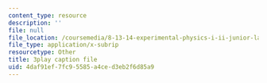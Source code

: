 ```yaml
---
content_type: resource
description: ''
file: null
file_location: /coursemedia/8-13-14-experimental-physics-i-ii-junior-lab-fall-2016-spring-2017/4daf91ef7fc95585a4ced3eb2f6d85a9_xvv_edVc-ME.vtt
file_type: application/x-subrip
resourcetype: Other
title: 3play caption file
uid: 4daf91ef-7fc9-5585-a4ce-d3eb2f6d85a9
---
```

